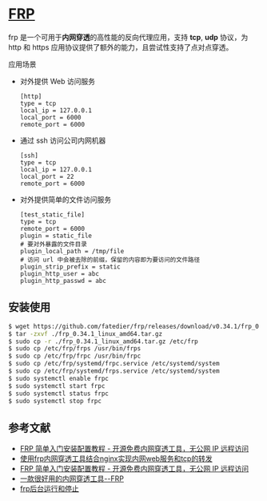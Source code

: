 # [FRP](https://github.com/fatedier/frp/)

frp 是一个可用于**内网穿透**的高性能的反向代理应用，支持 **tcp**, **udp** 协议，为 http 和 https 应用协议提供了额外的能力，且尝试性支持了点对点穿透。

应用场景

- 对外提供 Web 访问服务

    ```
    [http]
    type = tcp
    local_ip = 127.0.0.1
    local_port = 6000
    remote_port = 6000
    ```

- 通过 ssh 访问公司内网机器

    ```
    [ssh]
    type = tcp
    local_ip = 127.0.0.1
    local_port = 22
    remote_port = 6000
    ```

- 对外提供简单的文件访问服务

    ```
    [test_static_file]
    type = tcp
    remote_port = 6000
    plugin = static_file
    # 要对外暴露的文件目录
    plugin_local_path = /tmp/file
    # 访问 url 中会被去除的前缀，保留的内容即为要访问的文件路径
    plugin_strip_prefix = static
    plugin_http_user = abc
    plugin_http_passwd = abc
    ```

## 安装使用

```bash
$ wget https://github.com/fatedier/frp/releases/download/v0.34.1/frp_0.34.1_linux_amd64.tar.gz
$ tar -zxvf ./frp_0.34.1_linux_amd64.tar.gz
$ sudo cp -r ./frp_0.34.1_linux_amd64.tar.gz /etc/frp
$ sudo cp /etc/frp/frps /usr/bin/frps
$ sudo cp /etc/frp/frpc /usr/bin/frpc
$ sudo cp /etc/frp/systemd/frpc.service /etc/systemd/system
$ sudo cp /etc/frp/systemd/frps.service /etc/systemd/system
$ sudo systemctl enable frpc
$ sudo systemctl start frpc
$ sudo systemctl status frpc
$ sudo systemctl stop frpc
```

## 参考文献

- [FRP 简单入门安装配置教程 - 开源免费内网穿透工具，无公网 IP 远程访问](https://www.iplaysoft.com/frp.html)
- [使用frp内网穿透工具结合nginx实现内网web服务和tcp的转发](https://www.jianshu.com/p/0c49556e8e15)
- [FRP 简单入门安装配置教程 - 开源免费内网穿透工具，无公网 IP 远程访问](https://www.iplaysoft.com/frp.html)
- [一款很好用的内网穿透工具--FRP](https://www.jianshu.com/p/00c79df1aaf0)
- [frp后台运行和停止](https://segmentfault.com/a/1190000017911165)
